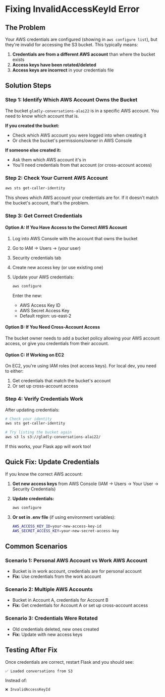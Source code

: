 # Fixing InvalidAccessKeyId Error

## The Problem

Your AWS credentials are configured (showing in `aws configure list`), but they're invalid for accessing the S3 bucket. This typically means:

1. **Credentials are from a different AWS account** than where the bucket exists
2. **Access keys have been rotated/deleted** 
3. **Access keys are incorrect** in your credentials file

## Solution Steps

### Step 1: Identify Which AWS Account Owns the Bucket

The bucket `gladly-conversations-alai22` is in a specific AWS account. You need to know which account that is.

**If you created the bucket:**
- Check which AWS account you were logged into when creating it
- Or check the bucket's permissions/owner in AWS Console

**If someone else created it:**
- Ask them which AWS account it's in
- You'll need credentials from that account (or cross-account access)

### Step 2: Check Your Current AWS Account

```bash
aws sts get-caller-identity
```

This shows which AWS account your credentials are for. If it doesn't match the bucket's account, that's the problem.

### Step 3: Get Correct Credentials

#### Option A: If You Have Access to the Correct AWS Account

1. Log into AWS Console with the account that owns the bucket
2. Go to IAM → Users → (your user)
3. Security credentials tab
4. Create new access key (or use existing one)
5. Update your AWS credentials:

   ```bash
   aws configure
   ```
   
   Enter the new:
   - AWS Access Key ID
   - AWS Secret Access Key  
   - Default region: us-east-2

#### Option B: If You Need Cross-Account Access

The bucket owner needs to add a bucket policy allowing your AWS account access, or give you credentials from their account.

#### Option C: If Working on EC2

On EC2, you're using IAM roles (not access keys). For local dev, you need to either:
1. Get credentials that match the bucket's account
2. Or set up cross-account access

### Step 4: Verify Credentials Work

After updating credentials:

```bash
# Check your identity
aws sts get-caller-identity

# Try listing the bucket again
aws s3 ls s3://gladly-conversations-alai22/
```

If this works, your Flask app will work too!

## Quick Fix: Update Credentials

If you know the correct AWS account:

1. **Get new access keys** from AWS Console (IAM → Users → Your User → Security Credentials)

2. **Update credentials:**
   ```bash
   aws configure
   ```

3. **Or set in .env file** (if using environment variables):
   ```bash
   AWS_ACCESS_KEY_ID=your-new-access-key-id
   AWS_SECRET_ACCESS_KEY=your-new-secret-access-key
   ```

## Common Scenarios

### Scenario 1: Personal AWS Account vs Work AWS Account
- Bucket is in work account, credentials are for personal account
- **Fix:** Use credentials from the work account

### Scenario 2: Multiple AWS Accounts
- Bucket in Account A, credentials for Account B  
- **Fix:** Get credentials for Account A or set up cross-account access

### Scenario 3: Credentials Were Rotated
- Old credentials deleted, new ones created
- **Fix:** Update with new access keys

## Testing After Fix

Once credentials are correct, restart Flask and you should see:
```
✅ Loaded conversations from S3
```

Instead of:
```
❌ InvalidAccessKeyId
```

